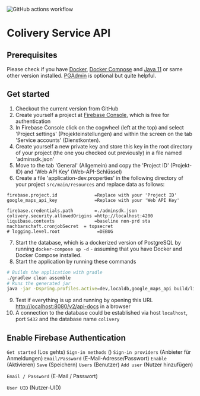 ![GitHub actions workflow](https://github.com/machbarschaft/service-api-ng/actions/workflows/actions.yml/badge.svg)

# Colivery Service API

## Prerequisites
Please check if you have [Docker](https://docs.docker.com/engine/install/), [Docker Compose](https://docs.docker.com/compose/install/) and [Java 11](https://adoptopenjdk.net/installation.html) or same other version installed. [PGAdmin](https://www.pgadmin.org) is optional but quite helpful.
## Get started

1. Checkout the current version from GitHub
2. Create yourself a project at [Firebase Console](https://console.firebase.google.com), which is free for authentication
3. In Firebase Console click on the cogwheel (left at the top) and select 'Project settings' (Projekteinstellungen) and within the screen on the tab 'Service accounts' (Dienstkonten).
4. Create yourself a new private key and store this key in the root directory of your project (the one you checked out previously) in a file named 'adminsdk.json'
5. Move to the tab 'General' (Allgemein) and copy the 'Project ID' (Projekt-ID) and 'Web API Key' (Web-API-Schlüssel)
6. Create a file 'application-dev.properties' in the following directory of your project `src/main/resources` and replace data as follows:
```
firebase.project.id              =Replace with your 'Project ID'
google_maps_api_key              =Replace with your 'Web API Key'

firebase.credentials.path        =./adminsdk.json
colivery.security.allowedOrigins =http://localhost:4200
liquibase.contexts               =baseline non-prd sta
machbarschaft.cronjobSecret  = topsecret
# logging.level.root              =DEBUG
```
7. Start the database, which is a dockerized version of PostgreSQL by running `docker-compose up -d` - assuming that you have Docker and Docker Compose installed.
8. Start the application by running these commands
```bash
# Builds the application with gradle
./gradlew clean assemble
# Runs the generated jar
java -jar -Dspring.profiles.active=dev,localdb,google_maps_api build/libs/service-api-ng-0.0.1-SNAPSHOT.jar
```
9. Test if everything is up and running by opening this URL [http://localhost:8080/v2/api-docs](http://localhost:8080/v2/api-docs) in a browser
10. A connection to the database could be established via host `localhost`, port `5432` and the database name `colivery`

## Enable Firebase Authentication


`Get started` (Los gehts)
`Sign-in methods` ()
`Sign-in providers` (Anbieter für Anmeldungen)
`Email/Password` (E-Mail-Adresse/Passwort)
`Enable` (Aktivieren)
`Save` (Speichern)
`Users` (Benutzer)
`Add user` (Nutzer hinzufügen)

`Email / Password` (E-Mail / Passwort)

`User UID` (Nutzer-UID)
